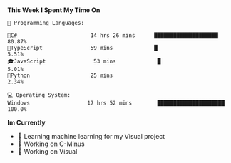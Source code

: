 <br>
<p><g-emoji class="g-emoji" alias="bar_chart" fallback-src="https://github.githubassets.com/images/icons/emoji/unicode/1f4ca.png"></g-emoji> <strong>This Week I Spent My Time On</strong></p>

<pre lang="text"><code>💬 Programming Languages: 

👾C#                       14 hrs 26 mins      ████████████████████         80.87% 
🐋TypeScript               59 mins             █                            5.51% 
🎓JavaScript               53 mins             █                            5.01% 
🐍Python                   25 mins                                          2.34%

💻 Operating System: 
Windows                  17 hrs 52 mins        █████████████████████        100.0%</code></pre>

<p><g-emoji class="g-emoji" alias="bar_chart" fallback-src="https://github.githubassets.com/images/icons/emoji/unicode/1f4ca.png"></g-emoji> <strong>Im Currently</strong></p>
<ul>
<li><g-emoji class="g-emoji" alias="books" fallback-src="https://github.githubassets.com/images/icons/emoji/unicode/1f4da.png">🔎</g-emoji> Learning machine learning for my Visual project</li>
<li><g-emoji class="g-emoji" alias="books" fallback-src="https://github.githubassets.com/images/icons/emoji/unicode/1f4da.png">🧥</g-emoji> Working on C-Minus</li>
<li><g-emoji class="g-emoji" alias="books" fallback-src="https://github.githubassets.com/images/icons/emoji/unicode/1f4da.png">🔎 </g-emoji> Working on Visual</li>
</ul>


